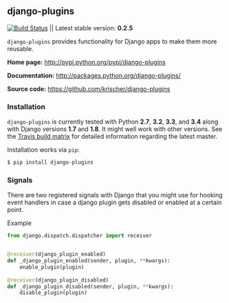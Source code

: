 ## django-plugins

[![Build Status](https://travis-ci.org/krischer/django-plugins.svg?branch=master)](https://travis-ci.org/krischer/django-plugins) ||  Latest stable version: **0.2.5**

`django-plugins` provides functionality for Django apps to make them more
reusable.

**Home page:** http://pypi.python.org/pypi/django-plugins

**Documentation:** http://packages.python.org/django-plugins/

**Source code:** https://github.com/krischer/django-plugins

### Installation

`django-plugins` is currently tested with Python **2.7**, **3.2**, **3.3**, and
**3.4** along with Django versions **1.7** and **1.8**. It might well work
with other versions. See the [Travis build 
matrix](https://travis-ci.org/krischer/django-plugins) for detailed information
regarding the latest master.


Installation works via `pip`:

```bash
$ pip install django-plugins
```


### Signals

There are two registered signals with Django that you might use for hooking event handlers in case a django plugin gets disabled or enabled at a certain point.

Example

```python
from django.dispatch.dispatcher import receiver


@receiver(django_plugin_enabled)
def _django_plugin_enabled(sender, plugin, **kwargs):
    enable_plugin(plugin)
    
@receiver(django_plugin_disabled)
def _django_plugin_disabled(sender, plugin, **kwargs):
    disable_plugin(plugin)

```
